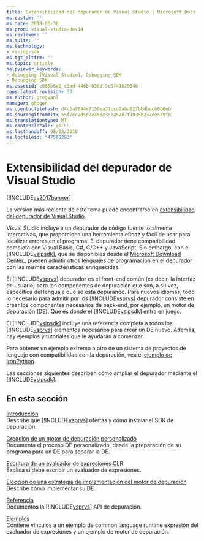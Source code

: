 ```yaml
---
title: Extensibilidad del depurador de Visual Studio | Microsoft Docs
ms.custom: ''
ms.date: 2018-06-30
ms.prod: visual-studio-dev14
ms.reviewer: ''
ms.suite: ''
ms.technology:
- vs-ide-sdk
ms.tgt_pltfrm: ''
ms.topic: article
helpviewer_keywords:
- debugging [Visual Studio], Debugging SDK
- Debugging SDK
ms.assetid: c088b6a2-c3ad-446b-830d-9c6f41b2934b
caps.latest.revision: 33
ms.author: gregvanl
manager: ghogen
ms.openlocfilehash: d4c3a9644e7150ea31cca2aba927bbdbacb8b0eb
ms.sourcegitcommit: 55f7ce2d5d2e458e35c45787f1935b237ee5c9f8
ms.translationtype: MT
ms.contentlocale: es-ES
ms.lasthandoff: 08/22/2018
ms.locfileid: "47580293"
---
```

# <a name="visual-studio-debugger-extensibility"></a>Extensibilidad del depurador de Visual Studio
[!INCLUDE[vs2017banner](../../includes/vs2017banner.md)]

La versión más reciente de este tema puede encontrarse en [extensibilidad del depurador de Visual Studio](https://docs.microsoft.com/visualstudio/extensibility/debugger/visual-studio-debugger-extensibility).  
  
Visual Studio incluye a un depurador de código fuente totalmente interactivas, que proporciona una herramienta eficaz y fácil de usar para localizar errores en el programa. El depurador tiene compatibilidad completa con Visual Basic, C#, C/C++ y JavaScript. Sin embargo, con el [!INCLUDE[vsipsdk](../../includes/vsipsdk-md.md)], que se disponibles desde el [Microsoft Download Center](http://go.microsoft.com/fwlink/?LinkId=214453),, pueden admitir otros lenguajes de programación en el depurador con las mismas características enriquecidas.  
  
 El [!INCLUDE[vsprvs](../../includes/vsprvs-md.md)] depurador es el front-end común (es decir, la interfaz de usuario) para los componentes de depuración que son, a su vez, específica del lenguaje que se está depurando. Para nuevos idiomas, todo lo necesario para admitir por los [!INCLUDE[vsprvs](../../includes/vsprvs-md.md)] depurador consiste en crear los componentes necesarios de back-end, por ejemplo, un motor de depuración (DE). Que es donde el [!INCLUDE[vsipsdk](../../includes/vsipsdk-md.md)] entra en juego.  
  
 El [!INCLUDE[vsipsdk](../../includes/vsipsdk-md.md)] incluye una referencia completa a todos los [!INCLUDE[vsprvs](../../includes/vsprvs-md.md)] elementos necesarios para crear un DE nuevo. Además, hay ejemplos y tutoriales que le ayudarán a comenzar.  
  
 Para obtener un ejemplo extremo a otro de un sistema de proyectos de lenguaje con compatibilidad con la depuración, vea el [ejemplo de IronPython](http://msdn.microsoft.com/en-us/4c41695c-12c1-4670-b43b-d8d84c9e4089).  
  
 Las secciones siguientes describen cómo ampliar el depurador mediante el [!INCLUDE[vsipsdk](../../includes/vsipsdk-md.md)].  
  
## <a name="in-this-section"></a>En esta sección  
 [Introducción](../../extensibility/debugger/getting-started-with-debugger-extensibility.md)  
 Describe qué [!INCLUDE[vsprvs](../../includes/vsprvs-md.md)] ofertas y cómo instalar el SDK de depuración.  
  
 [Creación de un motor de depuración personalizado](../../extensibility/debugger/creating-a-custom-debug-engine.md)  
 Documenta el proceso DE personalizado, desde la preparación de su programa para un DE para separar la DE.  
  
 [Escritura de un evaluador de expresiones CLR](../../extensibility/debugger/writing-a-common-language-runtime-expression-evaluator.md)  
 Explica si debe escribir un evaluador de expresiones.  
  
 [Elección de una estrategia de implementación del motor de depuración](../../extensibility/debugger/choosing-a-debug-engine-implementation-strategy.md)  
 Describe cómo implementar su DE.  
  
 [Referencia](../../extensibility/debugger/reference/reference-visual-studio-debugging-apis.md)  
 Documentos la [!INCLUDE[vsprvs](../../includes/vsprvs-md.md)] API de depuración.  
  
 [Ejemplos](../../extensibility/debugger/visual-studio-debugging-samples.md)  
 Contiene vínculos a un ejemplo de common language runtime expresión del evaluador de expresiones y un ejemplo de motor de depuración.

